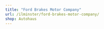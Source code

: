 ```yaml
---
title: "Ford Brakes Motor Company"
url: /ilminster/ford-brakes-motor-company/
shop: Autohaus
---
```

